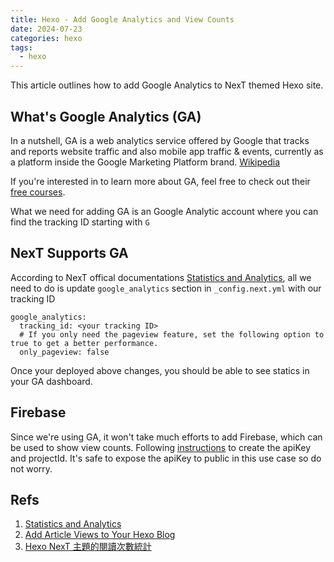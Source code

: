 ```yaml
---
title: Hexo - Add Google Analytics and View Counts
date: 2024-07-23
categories: hexo
tags:
  - hexo
---
```


This article outlines how to add Google Analytics to NexT themed Hexo site.  <!-- more -->

## What's Google Analytics (GA)
In a nutshell, GA is a web analytics service offered by Google that tracks and reports website traffic and also mobile app traffic & events, currently as a platform inside the Google Marketing Platform brand. [Wikipedia](https://en.wikipedia.org/wiki/Google_Analytics)   

If you're interested in to learn more about GA, feel free to check out their [free courses](https://analytics.google.com/analytics/academy/).

What we need for adding GA is an Google Analytic account where you can find the tracking ID starting with `G`

## NexT Supports GA
According to NexT offical documentations [Statistics and Analytics](
https://theme-next.js.org/docs/third-party-services/), all we need to do is update `google_analytics` section in `_config.next.yml` with our tracking ID
```
google_analytics:
  tracking_id: <your tracking ID>
  # If you only need the pageview feature, set the following option to true to get a better performance.
  only_pageview: false
```
Once your deployed above changes, you should be able to see statics in your GA dashboard. 

## Firebase
Since we're using GA, it won't take much efforts to add Firebase, which can be used to show view counts. 
Following [instructions](https://theme-next.js.org/docs/third-party-services/statistics-and-analytics#Firebase) to create the apiKey and projectId. It's safe to expose the apiKey to public in this use case so do not worry. 

## Refs

1. [Statistics and Analytics](
https://theme-next.js.org/docs/third-party-services/)
2. [Add Article Views to Your Hexo Blog](https://qiuyiwu.github.io/2019/01/26/Hexo-View/)
3. [Hexo NexT 主題的閱讀次數統計](https://blog.maple3142.net/2017/11/04/hexo-next-readcount/)
